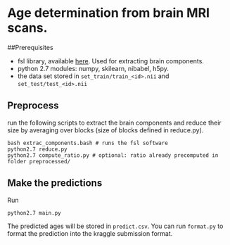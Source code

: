 # Age determination from brain  MRI scans.
##Prerequisites

* fsl library, available [here](http://fsl.fmrib.ox.ac.uk/fsl/fslwiki/). Used for extracting brain components.
* python 2.7 modules: numpy, skilearn, nibabel, h5py.
* the data set stored in `set_train/train_<id>.nii` and  `set_test/test_<id>.nii`

## Preprocess
run the following scripts to extract the brain components and reduce their size by averaging over blocks (size of blocks defined in reduce.py).
```
bash extrac_components.bash # runs the fsl software
python2.7 reduce.py
python2.7 compute_ratio.py # optional: ratio already precomputed in folder preprocessed/
```
## Make the predictions
Run 
```
python2.7 main.py
```
The predicted ages will be stored in `predict.csv`. You can run 
```format.py```
to format the prediction into the kraggle submission format.
